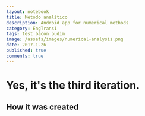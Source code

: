 ```yaml
---
layout: notebook
title: Método analítico 
description: Android app for numerical methods
category: EngTrans1
tags: test bacon pudim
image: /assets/images/numerical-analysis.png
date: 2017-1-26
published: true
comments: true
---
```


# Yes, it's the third iteration.

## How it was created